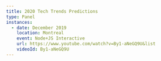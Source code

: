 ```yaml
---
title: 2020 Tech Trends Predictions
type: Panel
instances:
  - date: December 2019
    location: Montreal
    event: Node+JS Interactive
    url: https://www.youtube.com/watch?v=By1-aNeGQ9U&list
    videoId: By1-aNeGQ9U
---
```

